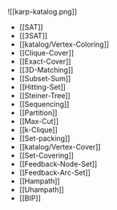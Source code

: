 ![[karp-katalog.png]]
- [[SAT]]
- [[3SAT]]
- [[katalog/Vertex-Coloring]]
- [[Clique-Cover]]
- [[Exact-Cover]]
- [[3D-Matching]]
- [[Subset-Sum]]
- [[Hitting-Set]]
- [[Steiner-Tree]]
- [[Sequencing]]
- [[Partition]]
- [[Max-Cut]]
- [[k-Clique]]
- [[Set-packing]]
- [[katalog/Vertex-Cover]]
- [[Set-Covering]]
- [[Feedback-Node-Set]]
- [[Feedback-Arc-Set]]
- [[Hampath]]
- [[Uhampath]]
- [[BIP]]